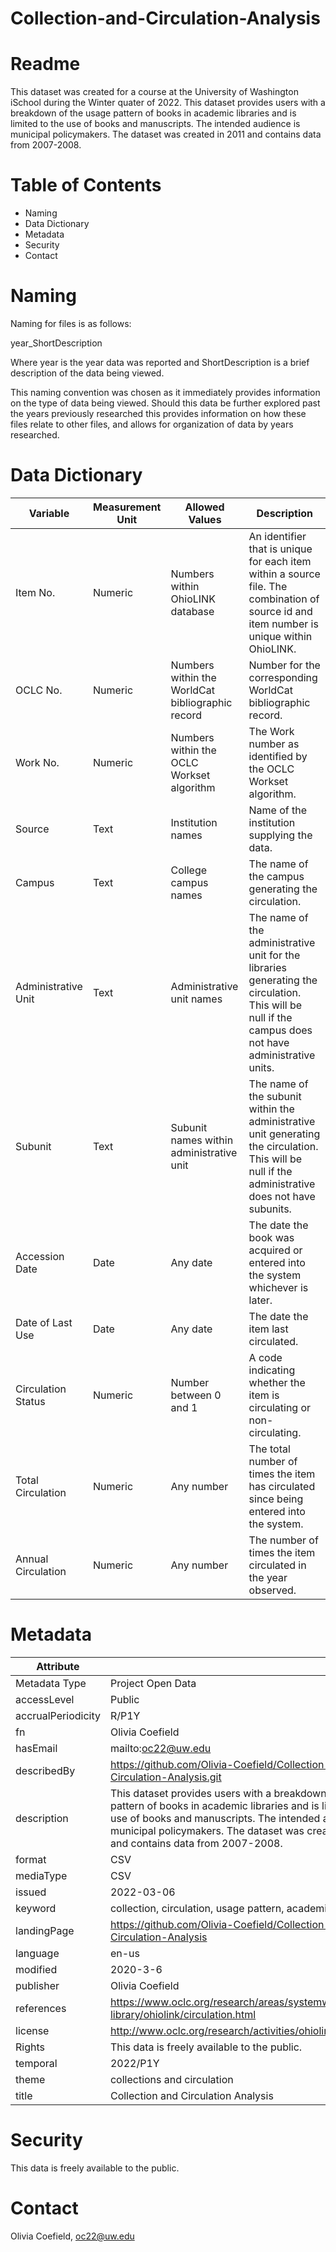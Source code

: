 # Collection-and-Circulation-Analysis
# Readme
This dataset was created for a course at the University of Washington iSchool during the Winter quater of 2022. This dataset provides users with a breakdown of the usage pattern of books in academic libraries and is limited to the use of books and manuscripts. The intended audience is municipal policymakers. The dataset was created in 2011 and contains data from 2007-2008.
# Table of Contents
* Naming
* Data Dictionary
* Metadata
* Security
* Contact

# Naming
Naming for files is as follows: 

year_ShortDescription

Where year is the year data was reported and ShortDescription is a brief description of the data being viewed. 

This naming convention was chosen as it immediately provides information on the type of data being viewed. Should this data be further explored past the years previously researched this provides information on how these files relate to other files, and allows for organization of data by years researched. 
# Data Dictionary
|   Variable             |   Measurement Unit  |   Allowed Values                                    |   Description                                                                                                                                             |
|------------------------|---------------------|-----------------------------------------------------|-----------------------------------------------------------------------------------------------------------------------------------------------------------|
|   Item No.             |   Numeric           |   Numbers within OhioLINK database                  |   An identifier that is unique for each item within a source file.  The combination of source id and item number is unique within OhioLINK.               |
|   OCLC No.             |   Numeric           |   Numbers within the WorldCat bibliographic record  |   Number for the corresponding WorldCat bibliographic record.                                                                                             |
|   Work No.             |   Numeric           |   Numbers within the OCLC Workset algorithm         |   The Work number as identified by the OCLC Workset algorithm.                                                                                            |
|   Source               |   Text              |   Institution names                                 |   Name of the institution supplying the data.                                                                                                             |
|   Campus               |   Text              |   College campus names                              |   The name of the campus generating the circulation.                                                                                                      |
|   Administrative Unit  |   Text              |   Administrative unit names                         |   The name of the administrative unit for the libraries generating the circulation.  This will be null if the campus does not have administrative units.  |
|   Subunit              |   Text              |   Subunit names within administrative unit          |   The name of the subunit within the administrative unit generating the circulation.  This will be null if the administrative does not have subunits.     |
|   Accession Date       |   Date              |   Any date                                          |   The date the book was acquired or entered into the system whichever is later.                                                                           |
|   Date of Last Use     |   Date              |   Any date                                          |   The date the item last circulated.                                                                                                                      |
|   Circulation Status   |   Numeric           |   Number between 0 and 1                            |   A code indicating whether the item is circulating or non-circulating.                                                                                   |
|   Total Circulation    |   Numeric           |   Any number                                        |   The total number of times the item has circulated since being entered into the system.                                                                  |
|   Annual Circulation   |   Numeric           |   Any number                                        |   The number of times the item circulated in the year observed.                                                                                           |
# Metadata
|   Attribute           |                                                                                                                                                                                                                                                                            |
|-----------------------|----------------------------------------------------------------------------------------------------------------------------------------------------------------------------------------------------------------------------------------------------------------------------|
|   Metadata Type       |   Project Open Data                                                                                                                                                                                                                                                        |
|   accessLevel         |   Public                                                                                                                                                                                                                                                                   |
|   accrualPeriodicity  |   R/P1Y                                                                                                                                                                                                                                                                    |
|   fn                  |   Olivia Coefield                                                                                                                                                                                                                                                          |
|   hasEmail            |   mailto:oc22@uw.edu                                                                                                                                                                                                                                                       |
|   describedBy         |   https://github.com/Olivia-Coefield/Collection-and-Circulation-Analysis.git                                                                                                                                                                                               |
|   description         |   This dataset provides users with a breakdown of the usage pattern of books in academic libraries and is limited to the use of books and manuscripts. The intended audience is municipal policymakers. The dataset was created in 2011 and contains data from 2007-2008.  |
|   format              |   CSV                                                                                                                                                                                                                                                                      |
|   mediaType           |   CSV                                                                                                                                                                                                                                                                      |
|   issued              |   2022-03-06                                                                                                                                                                                                                                                               |
|   keyword             |   collection, circulation, usage pattern, academic libraries                                                                                                                                                                                                               |
|   landingPage         |   https://github.com/Olivia-Coefield/Collection-and-Circulation-Analysis                                                                                                                                                                                                   |
|   language            |   en-us                                                                                                                                                                                                                                                                    |
|   modified            |   2020-3-6                                                                                                                                                                                                                                                                 |
|   publisher           |   Olivia Coefield                                                                                                                                                                                                                                                          |
|   references          |   https://www.oclc.org/research/areas/systemwide-library/ohiolink/circulation.html                                                                                                                                                                                         |
|   license             |   http://www.oclc.org/research/activities/ohiolink/odcby.htm.                                                                                                                                                                                                              |
|   Rights              |   This data is freely available to the public.                                                                                                                                                                                                                             |
|   temporal            |   2022/P1Y                                                                                                                                                                                                                                                                 |
|   theme               |   collections and circulation                                                                                                                                                                                                                                              |
|   title               |   Collection and Circulation Analysis                                                                                                                                                                                                                                      |
# Security
This data is freely available to the public.
# Contact
Olivia Coefield, oc22@uw.edu
